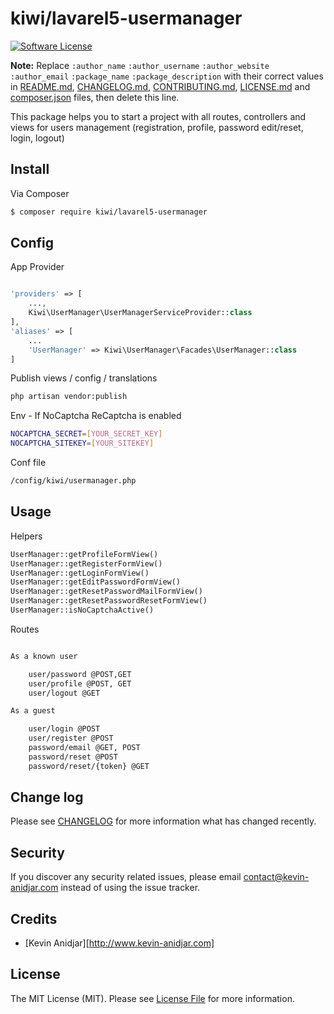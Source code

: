 # kiwi/lavarel5-usermanager

[![Software License][ico-license]](LICENSE.md)

**Note:** Replace ```:author_name``` ```:author_username``` ```:author_website``` ```:author_email``` ```:package_name``` ```:package_description``` with their correct values in [README.md](README.md), [CHANGELOG.md](CHANGELOG.md), [CONTRIBUTING.md](CONTRIBUTING.md), [LICENSE.md](LICENSE.md) and [composer.json](composer.json) files, then delete this line.

This package helps you to start a project with all routes, controllers and views for users management (registration, profile, password edit/reset, login, logout)

## Install

Via Composer

``` bash
$ composer require kiwi/lavarel5-usermanager
```

## Config

App Provider

``` php

'providers' => [
	...,
    Kiwi\UserManager\UserManagerServiceProvider::class
],
'aliases' => [
	...
	'UserManager' => Kiwi\UserManager\Facades\UserManager::class
]
```

Publish views / config / translations

``` bash
php artisan vendor:publish
```

Env - If NoCaptcha ReCaptcha is enabled

``` bash
NOCAPTCHA_SECRET=[YOUR_SECRET_KEY]
NOCAPTCHA_SITEKEY=[YOUR_SITEKEY]
```

Conf file

``` html
/config/kiwi/usermanager.php
```
## Usage

Helpers

``` php
UserManager::getProfileFormView()
UserManager::getRegisterFormView()
UserManager::getLoginFormView()
UserManager::getEditPasswordFormView()
UserManager::getResetPasswordMailFormView()
UserManager::getResetPasswordResetFormView()
UserManager::isNoCaptchaActive()
```

Routes

``` html

As a known user

	user/password @POST,GET
	user/profile @POST, GET
	user/logout @GET

As a guest

	user/login @POST
	user/register @POST
	password/email @GET, POST
	password/reset @POST
	password/reset/{token} @GET
```

## Change log

Please see [CHANGELOG](CHANGELOG.md) for more information what has changed recently.

## Security

If you discover any security related issues, please email contact@kevin-anidjar.com  instead of using the issue tracker.

## Credits

- [Kevin Anidjar][http://www.kevin-anidjar.com]

## License

The MIT License (MIT). Please see [License File](LICENSE.md) for more information.

[ico-version]: https://img.shields.io/packagist/v/league/:package_name.svg?style=flat-square
[ico-license]: https://img.shields.io/badge/license-MIT-brightgreen.svg?style=flat-square
[ico-travis]: https://img.shields.io/travis/thephpleague/:package_name/master.svg?style=flat-square
[ico-scrutinizer]: https://img.shields.io/scrutinizer/coverage/g/thephpleague/:package_name.svg?style=flat-square
[ico-code-quality]: https://img.shields.io/scrutinizer/g/thephpleague/:package_name.svg?style=flat-square
[ico-downloads]: https://img.shields.io/packagist/dt/league/:package_name.svg?style=flat-square

[link-packagist]: https://packagist.org/packages/league/:package_name
[link-travis]: https://travis-ci.org/thephpleague/:package_name
[link-scrutinizer]: https://scrutinizer-ci.com/g/thephpleague/:package_name/code-structure
[link-code-quality]: https://scrutinizer-ci.com/g/thephpleague/:package_name
[link-downloads]: https://packagist.org/packages/league/:package_name
[link-author]: https://github.com/:author_username
[link-contributors]: ../../contributors